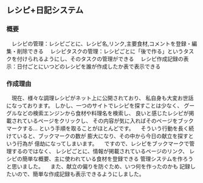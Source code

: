 ## レシピ+日記システム


### 概要

　レシピの管理：レシピごとに、レシピ名,リンク,主要食材,コメントを登録・編集・削除できる
　レシピタスクの管理：レシピごとに「後で作る」というタスクを付けられるようにし、そのタスクの管理ができる
　レシピ作成記録の表示：日付ごとにいつどのレシピを誰が作成したか表で表示できる

### 作成理由

　現在、様々な調理レシピがネット上に公開されており、
私自身も大変お世話になっております。
しかし、一つのサイトでレシピを探すことは少なく、
グーグルなどの検索エンジンから食材や料理名を検索し、
良いと感じたレシピが掲載されているページをクリックし、
その内容が気に入ればそのページをブックマークする...
という手順を取ることがほとんどです。
　そういう行動を長く続けていると、ブックマークの数が
膨大になり、その中から今日の献立を探すという行為が
億劫になってしまいます。
　ですので、レシピをブックマークで管理するのではなく、
レシピごとに、情報が掲載されているページのリンク、
レシピの簡単な概要、主に使われている食材を登録できる
管理システムを作ろうと思いました。
　また、献立の偏りを防ぐため、いつ何を作ったのかも
記録したいので、簡単な作成記録も表示できるようにしました。
